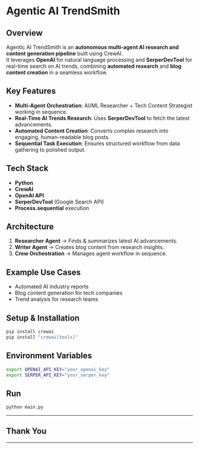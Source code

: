 # Agentic AI TrendSmith

## Overview
Agentic AI TrendSmith is an **autonomous multi-agent AI research and content generation pipeline** built using CrewAI.  
It leverages **OpenAI** for natural language processing and **SerperDevTool** for real-time search on AI trends, combining **automated research** and **blog content creation** in a seamless workflow.

## Key Features
- **Multi-Agent Orchestration**: AI/ML Researcher + Tech Content Strategist working in sequence.
- **Real-Time AI Trends Research**: Uses **SerperDevTool** to fetch the latest advancements.
- **Automated Content Creation**: Converts complex research into engaging, human-readable blog posts.
- **Sequential Task Execution**: Ensures structured workflow from data gathering to polished output.

## Tech Stack
- **Python**
- **CrewAI**
- **OpenAI API**
- **SerperDevTool** (Google Search API)
- **Process.sequential** execution

## Architecture
1. **Researcher Agent** → Finds & summarizes latest AI advancements.
2. **Writer Agent** → Creates blog content from research insights.
3. **Crew Orchestration** → Manages agent workflow in sequence.

## Example Use Cases
- Automated AI industry reports
- Blog content generation for tech companies
- Trend analysis for research teams

## Setup & Installation
```bash
pip install crewai
pip install "crewai[tools]"
```

## Environment Variables
```bash
export OPENAI_API_KEY="your_openai_key"
export SERPER_API_KEY="your_serper_key"
```

## Run
```bash
python main.py
```

---
## Thank You
---
